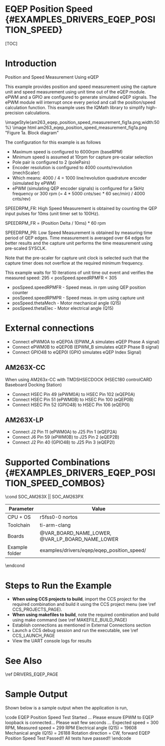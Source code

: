 # EQEP Position Speed {#EXAMPLES_DRIVERS_EQEP_POSITION_SPEED}

[TOC]

# Introduction

Position and Speed Measurement Using eQEP

This example provides position and speed measurement using the
capture unit and speed measurement using unit time out of the eQEP module.
ePWM and a GPIO are configured to generate simulated eQEP signals. The
ePWM module will interrupt once every period and call the position/speed
calculation function. This example uses the IQMath library to simplify
high-precision calculations.

\imageStyle{am263_eqep_position_speed_measurement_fig1a.png,width:50%}
\image html am263_eqep_position_speed_measurement_fig1a.png "Figure 1a. Block diagram"

The configuration for this example is as follows
- Maximum speed is configured to 6000rpm (baseRPM)
- Minimum speed is assumed at 10rpm for capture pre-scalar selection
- Pole pair is configured to 2 (polePairs)
- Encoder resolution is configured to 4000 counts/revolution (mechScaler)
- Which means: 4000 / 4 = 1000 line/revolution quadrature encoder
  (simulated by ePWM)
- ePWM (simulating QEP encoder signals) is configured for a 5kHz frequency
  or 300 rpm (= 4 * 5000 cnts/sec * 60 sec/min) / 4000 cnts/rev)

SPEEDRPM_FR: High Speed Measurement is obtained by counting the QEP
input pulses for 10ms (unit timer set to 100Hz).

SPEEDRPM_FR = (Position Delta / 10ms) * 60 rpm

SPEEDRPM_PR: Low Speed Measurement is obtained by measuring time period
of QEP edges. Time measurement is averaged over 64 edges for better results
and the capture unit performs the time measurement using pre-scaled SYSCLK.

Note that the pre-scaler for capture unit clock is selected such that the
capture timer does not overflow at the required minimum frequency.

This example waits for 10 iterations of unit time out event and verifies the
measured speed:  295 < posSpeed.speedRPMFR < 305

 - posSpeed.speedRPMFR - Speed meas. in rpm using QEP position counter
 - posSpeed.speedRPMPR - Speed meas. in rpm using capture unit
 - posSpeed.thetaMech  - Motor mechanical angle (Q15)
 - posSpeed.thetaElec  - Motor electrical angle (Q15)

# External connections

- Connect ePWM0A to eQEP0A (EPWM_A simulates eQEP Phase A signal)
- Connect ePWM0B to eQEP0B (EPWM_B simulates eQEP Phase B signal)
- Connect GPIO48 to eQEP0I (GPIO simulates eQEP Index Signal)

## AM263X-CC

When using AM263x-CC with TMDSHSECDOCK (HSEC180 controlCARD Baseboard Docking Station)
- Connect HSEC Pin 49 (ePWM0A) to HSEC Pin 102 (eQEP0A)
- Connect HSEC Pin 51 (ePWM0B) to HSEC Pin 100 (eQEP0B)
- Connect HSEC Pin 52 (GPIO48) to HSEC Pin 106 (eQEP0I)

## AM263X-LP
- Connect J2 Pin 11 (ePWM0A) to J25 Pin 1 (eQEP2A)
- Connect J6 Pin 59 (ePWM0B) to J25 Pin 2 (eQEP2B)
- Connect J2 Pin 40 (GPIO48) to J25 Pin 3 (eQEP2I)


# Supported Combinations {#EXAMPLES_DRIVERS_EQEP_POSITION_SPEED_COMBOS}

\cond SOC_AM263X || SOC_AM263PX

 Parameter      | Value
 ---------------|-----------
 CPU + OS       | r5fss0-0 nortos
 Toolchain      | ti-arm-clang
 Boards         | @VAR_BOARD_NAME_LOWER, @VAR_LP_BOARD_NAME_LOWER
 Example folder | examples/drivers/eqep/eqep_position_speed/

\endcond

# Steps to Run the Example

- **When using CCS projects to build**, import the CCS project for the required combination
  and build it using the CCS project menu (see \ref CCS_PROJECTS_PAGE).
- **When using makefiles to build**, note the required combination and build using
  make command (see \ref MAKEFILE_BUILD_PAGE)
- Establish connections as mentioned in External Connections section
- Launch a CCS debug session and run the executable, see \ref CCS_LAUNCH_PAGE
- View the UART console logs for results

# See Also

\ref DRIVERS_EQEP_PAGE

# Sample Output

Shown below is a sample output when the application is run,

\code
EQEP Position Speed Test Started ...
Please ensure EPWM to EQEP loopback is connected...
Please wait few seconds ...
Expected speed = 300 RPM, Measured speed = 299 RPM
Electrical angle (Q15) = 19608
Mechanical angle (Q15) = 26188
Rotation direction = CW, forward
EQEP Position Speed Test Passed!!
All tests have passed!!
\endcode
